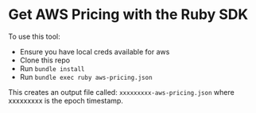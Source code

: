 # Get AWS Pricing with the Ruby SDK

To use this tool:

* Ensure you have local creds available for aws
* Clone this repo
* Run `bundle install`
* Run `bundle exec ruby aws-pricing.json`

This creates an output file called: `xxxxxxxxx-aws-pricing.json` where xxxxxxxxx is the epoch timestamp.